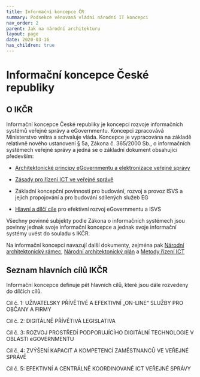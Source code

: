 ```yaml
---
title: Informační koncepce ČR
summary: Podsekce věnovaná vládní národní IT koncepci
nav_order: 2
parent: Jak na národní architekturu
layout: page
date: 2020-03-16
has_children: true
---
```


# Informační koncepce České republiky





## O IKČR

Informační koncepce České republiky je koncepcí rozvoje informačních systémů
veřejné správy a eGovernmentu. Koncepci zpracovává Ministerstvo vnitra a
schvaluje vláda. Koncepce je vypracována na základě relativně nového ustanovení
§ 5a, Zákona č. 365/2000 Sb., o informačních systémech veřejné správy a jedná se
o základní dokument obsahující především:

-   [Architektonické principy eGovernmentu a elektronizace veřejné správy](klicove-objekty-ikcr/)

-   [Zásady pro řízení ICT ve veřejné správě](klicove-objekty-ikcr/)

-   Základní koncepční povinnosti pro budování, rozvoj a provoz ISVS a jejich
    propojování a pro budování sdílených služeb EG

-   [Hlavní a dílčí cíle](cile-ikcr/) pro efektivní rozvoj eGovernmentu a ISVS

Všechny povinné subjekty podle Zákona o informačních systémech jsou povinny
jednak svoje informační koncepce a jednak svoje informační systémy uvést do
souladu s IKČR.


Na informační koncepci navazují další dokumenty, zejména pak [Národní architektonický rámec](nar), [Národní architektonický plán](nap) a [Metody řízení ICT](mrict)


## Seznam hlavních cílů IKČR

Informační koncepce definuje pět hlavních cílů, které jsou dále rozvedeny do
dílčích cílů.

Cíl č. 1: UŽIVATELSKY PŘÍVĚTIVÉ A EFEKTIVNÍ „ON-LINE“ SLUŽBY PRO OBČANY A FIRMY


Cíl č. 2: DIGITÁLNĚ PŘÍVĚTIVÁ LEGISLATIVA


Cíl č. 3: ROZVOJ PROSTŘEDÍ PODPORUJÍCÍHO DIGITÁLNÍ TECHNOLOGIE V OBLASTI eGOVERNMENTU

Cíl č. 4: ZVÝŠENÍ KAPACIT A KOMPETENCÍ ZAMĚSTNANCŮ VE VEŘEJNÉ SPRÁVĚ

Cíl č. 5: EFEKTIVNÍ A CENTRÁLNĚ KOORDINOVANÉ ICT VEŘEJNÉ SPRÁVY


